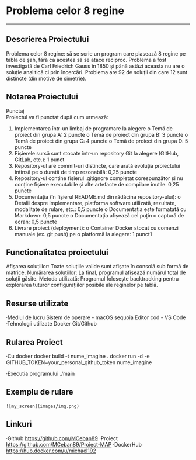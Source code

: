 # Problema celor  8  regine
---
## Descrierea Proiectului

 Problema celor 8 regine: să se scrie un program care plasează 8 regine pe tabla de
 șah, fără ca acestea să se atace reciproc. Problema a fost investigată de Carl
 Friedrich Gauss în 1850 și până astăzi aceasta nu are o soluție analitică ci prin
 încercări. Problema are 92 de soluții din care 12 sunt distincte (din motive de
 simetrie).

## Notarea Proiectului

Punctaj   
 Proiectul va fi punctat după cum urmează:
 1. Implementarea într-un limbaj de programare la alegere
 o Temă de proiect din grupa A: 2 puncte
 o Temă de proiect din grupa B: 3 puncte
 o Temă de proiect din grupa C: 4 puncte
 o Temă de proiect din grupa D: 5 puncte
 2. Fișierele sursă sunt stocate într-un repository Git la alegere (GitHub, GitLab, etc.):
 1 punct
 3. Repository-ul are commit-uri distincte, care arată evoluția proiectului întinsă pe o
 durată de timp rezonabilă: 0,25 puncte
 4. Repository-ul conține fișierul .gitignore completat corespunzător și nu conține
 fișiere executabile și alte artefacte de compilare inutile: 0,25 puncte
 5. Documentația (în fișierul README.md din rădăcina repository-ului):
 o Detalii despre implementare, platforma software utilizată, rezultate,
 modalitate de rulare, etc.: 0,5 puncte
 o Documentația este formatată cu Markdown: 0,5 puncte
 o Documentația afișează cel puțin o captură de ecran: 0,5 puncte
 6. Livrare proiect (deployment):
 o Container Docker stocat cu comenzi manuale (ex. git push) pe o platformă
 la alegere: 1 punct1

## Functionalitatea proiectului

 Afișarea soluțiilor: Toate soluțiile valide sunt afișate în consolă sub formă de matrice.
 Numărarea soluțiilor: La final, programul afișează numărul total de soluții găsite.
 Metoda utilizată: Programul folosește backtracking pentru explorarea tuturor configurațiilor posibile ale reginelor pe tablă.

## Resurse utilizate

 ·Mediul de lucru
    Sistem de operare - macOS sequoia
    Editor cod - VS Code
 ·Tehnologii utilizate 
    Docker 
    Git/Github

## Rularea Proiect
 
 ·Cu docker
    docker build -t nume_imagine .
    docker run -d -e GITHUB_TOKEN=your_personal_github_token nume_imagine

 ·Executia programului
    ./main

## Exemplu de rulare
    
    ![my_screen](images/img.png)

## Linkuri

 ·Github https://github.com/MCeban89
 ·Proiect https://github.com/MCeban89/Proiect-MAP
 ·DockerHub https://hub.docker.com/u/michael192